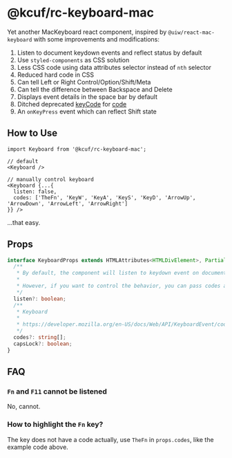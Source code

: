 # @kcuf/rc-keyboard-mac

Yet another MacKeyboard react component, inspired by `@uiw/react-mac-keyboard` with some improvements and modifications:

1. Listen to document keydown events and reflect status by default
2. Use `styled-components` as CSS solution
3. Less CSS code using data attributes selector instead of `nth` selector
4. Reduced hard code in CSS
5. Can tell Left or Right Control/Option/Shift/Meta
6. Can tell the difference between Backspace and Delete
7. Displays event details in the space bar by default
8. Ditched deprecated [keyCode](https://developer.mozilla.org/en-US/docs/Web/API/KeyboardEvent/keyCode) for [code](https://developer.mozilla.org/en-US/docs/Web/API/KeyboardEvent/code)
9. An `onKeyPress` event which can reflect Shift state

## How to Use

```tsx
import Keyboard from '@kcuf/rc-keyboard-mac';

// default
<Keyboard />

// manually control keyboard
<Keyboard {...{
  listen: false,
  codes: ['TheFn', 'KeyW', 'KeyA', 'KeyS', 'KeyD', 'ArrowUp', 'ArrowDown', 'ArrowLeft', 'ArrowRight']
}} />
```

...that easy.

## Props

```ts
interface KeyboardProps extends HTMLAttributes<HTMLDivElement>, Partial<IKeyboardInfo> {
  /**
   * By default, the component will listen to keydown event on document, and refect the status in the keyboard.
   * 
   * However, if you want to control the behavior, you can pass codes and capsLock props.
   */
  listen?: boolean;
  /**
   * Keyboard
   * 
   * https://developer.mozilla.org/en-US/docs/Web/API/KeyboardEvent/code
   */
  codes?: string[];
  capsLock?: boolean;
}
```

## FAQ

### `Fn` and `F11` cannot be listened

No, cannot.

### How to highlight the `Fn` key?

The key does not have a code actually, use `TheFn` in `props.codes`, like the example code above.
